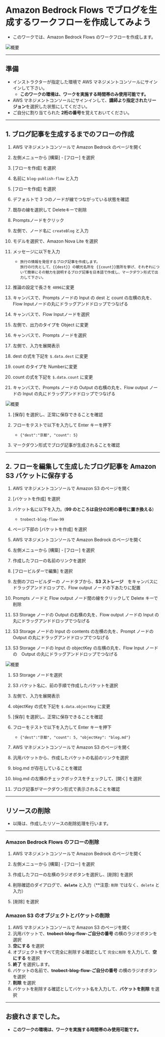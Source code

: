 # Amazon Bedrock Flows でブログを生成するワークフローを作成してみよう

* このワークでは、Amazon Bedrock Flows のワークフローを作成します。


![概要](images/overview-s3vectors.png)

---
## 準備

* インストラクターが指定した環境で AWS マネジメントコンソールにサインインして下さい。
    - **このワークの環境は、ワークを実施する時間帯のみ使用可能です。**
* AWS マネジメントコンソールにサインインして、**講師より指定されたリージョン**を選択した状態にしてください。
* ご自分に割り当てられた **2桁の番号**を覚えておいてください。

---
## 1. ブログ記事を生成するまでのフローの作成

1. AWS マネジメントコンソールで Amazon Bedrock のページを開く

1. 左側メニューから [構築] - [フロー] を選択

1. [フローを作成] を選択

1. 名前に `blog-publish-flow` と入力

1. [フローを作成] を選択

1. デフォルトで 3 つのノードが線でつながっている状態を確認

1. 既存の線を選択して Deleteキーで削除

1. Promptsノードをクリック

1. 左側で、ノード名に `createBlog` と入力 

1. モデルを選択で、Amazon Nova Lite を選択

1. メッセージに以下を入力

    - ```
      旅行の情報を発信するブログ記事を作成します。
      旅行の行先として、{{dest}} の観光名所を {{count}}箇所を挙げ、それぞれについて簡単にその魅力を説明するブログ記事を日本語で作成し、マークダウン形式で出力して下さい。
      ```

1. 推論の設定で長さを `4096`に変更

1. キャンバスで、Prompts ノードの  Input の dest と count の左横の丸を、Flow Inputノードの丸にドラッグアンドドロップでつなげる

1. キャンバスで、Flow Inputノードを選択

1. 左側で、出力のタイプを Object に変更

1. キャンバスで、Prompts ノードを選択

1. 左側で、入力を展開表示

1. dest の式を下記を `$.data.dest` に変更

1. count のタイプを Numberに変更

1. count の式を下記を `$.data.count` に変更

1. キャンバスで、Prompts ノードの Output の右横の丸を、Flow output ノードの Input の丸にドラッグアンドドロップでつなげる

![概要](images/overview-s3vectors.png)

1. [保存] を選択し、正常に保存できることを確認

1. フローをテストで以下を入力して Enter キーを押下
    - `{"dest":"京都", "count": 5}`

1. マークダウン形式でブログ記事が生成されることを確認

---
## 2. フローを編集して生成したブログ記事を Amazon S3 バケットに保存する

1. AWS マネジメントコンソールで Amazon S3 のページを開く

1. [バケットを作成] を選択

1. バケット名に以下を入力。(**99 のところは自分の2桁の番号に置き換える**)
    - `tnobect-blog-flow-99`

1. ページ下部の [バケットを作成] を選択

1. AWS マネジメントコンソールで Amazon Bedrock のページを開く

1. 左側メニューから [構築] - [フロー] を選択

1. 作成したフローの名前のリンクを選択

1. [フロービルダーで編集] を選択

1. 左側のフロービルダーの ノードタブから、**S3 ストレージ**　をキャンバスにドラッグアンドドロップで、Flow output ノードの下あたりに配置

1. Prompts ノードと Flow output ノード間の線をクリックして Delete キーで削除

1. S3 Storage ノードの Output の右横の丸を、Flow output ノードの Input の丸にドラッグアンドドロップでつなげる

1. S3 Storage ノードの Input の contents の左横の丸を、Prompt ノードの Output の丸にドラッグアンドドロップでつなげる

1. S3 Storage ノードの Input の objectKey の左横の丸を、Flow Input ノードの　Output の丸にドラッグアンドドロップでつなげる

![概要](images/overview-s3vectors.png)

1. S3 Storage ノードを選択

1. S3 バケット名に、前の手順で作成したバケットを選択

1. 左側で、入力を展開表示

1. objectKey の式を下記を `$.data.objectKey` に変更

1. [保存] を選択し、正常に保存できることを確認

1. フローをテストで以下を入力して Enter キーを押下
    - `{"dest":"京都", "count": 5, "objectKey": "blog.md"}`

1. AWS マネジメントコンソールで Amazon S3 のページを開く

1. 汎用バケットから、作成したバケットの名前のリンクを選択

1. blog.md が存在していることを確認

1. blog.md の左横のチェックボックスをチェックして、[開く] を選択

1. ブログ記事がマークダウン形式で表示されることを確認

---
## リソースの削除
* 以降は、作成したリソースの削除処理を行います。
---

### Amazon Bedrock Flows のフローの削除

1. AWS マネジメントコンソールで Amazon Bedrock のページを開く

1. 左側メニューから [構築] - [フロー] を選択

1. 作成したフローの左横のラジオボタンを選択し、[削除] を選択

1. 削除確認のダイアログで、**`delete`** と入力（**注意:  `削除` ではなく、`delete` と入力）

1. [削除] を選択

### Amazon S3 のオブジェクトとバケットの削除

1. AWS マネジメントコンソールで Amazon S3 のページを開く
1. 汎用バケットで、**tnobect-blog-flow-ご自分の番号** の横のラジオボタンを選択
1. **空にする** を選択
1. オブジェクトをすべて完全に削除する確認として `完全に削除` を入力して、**空にする** を選択
1. **終了** を選択します。
1. バケットの名前で、**tnobect-blog-flow-ご自分の番号** の横のラジオボタンを選択
1. **削除** を選択
1. バケットを削除する確認としてバケット名を入力して、**バケットを削除** を選択
---
## お疲れさまでした。

* **このワークの環境は、ワークを実施する時間帯のみ使用可能です。**




   

